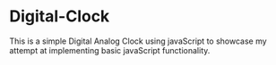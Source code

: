 # Digital-Clock

This is a simple Digital Analog Clock using javaScript to showcase my attempt at implementing basic javaScript functionality.
